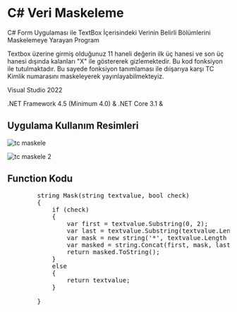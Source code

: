 # C# Veri Maskeleme


C# Form Uygulaması ile TextBox İçerisindeki Verinin Belirli Bölümlerini Maskelemeye Yarayan Program

Textbox üzerine girmiş olduğunuz 11 haneli değerin ilk üç hanesi ve son üç hanesi dışında kalanları "X" ile göstererek gizlemektedir. 
Bu kod fonksiyon ile tutulmaktadır. Bu sayede fonksiyon tanımlaması ile dıişarıya karşı TC Kimlik numarasını maskeleyerek yayınlayabilmekteyiz.

Visual Studio 2022

.NET Framework 4.5 (Minimum 4.0) & .NET Core 3.1 & 

<h2>Uygulama Kullanım Resimleri</h2>



  ![tc maskele](https://user-images.githubusercontent.com/76941464/165316892-bbf79726-1f3f-4eb4-9add-66c314b8b2bf.png)

![tc maskele 2](https://user-images.githubusercontent.com/76941464/165316904-4b07dcfd-d7d0-47d2-89c2-c0b2946d8f3a.png)


<h2>Function Kodu</h2>

<pre>
        string Mask(string textvalue, bool check)
        {
            if (check)
            {
                var first = textvalue.Substring(0, 2);
                var last = textvalue.Substring(textvalue.Length - 2, 2);
                var mask = new string('*', textvalue.Length - first.Length - last.Length);
                var masked = string.Concat(first, mask, last);
                return masked.ToString();
            }
            else
            {
                return textvalue;
            }

        }

</pre>
